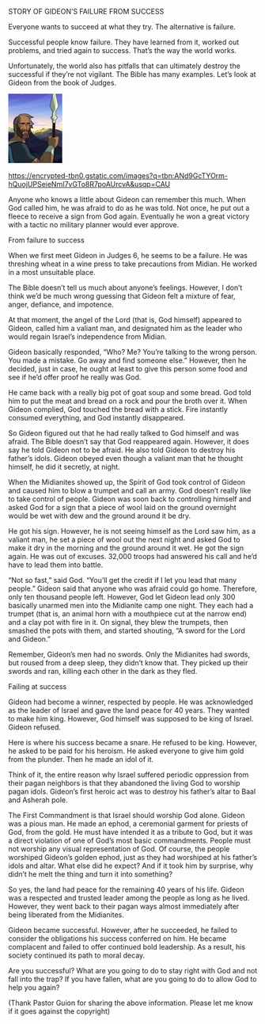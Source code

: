  STORY OF GIDEON’S FAILURE FROM SUCCESS

Everyone wants to succeed at what they try. The alternative is failure.

Successful people know failure. 
They have learned from it, worked out problems, and tried again to success. 
That’s the way the world works.

Unfortunately, the world also has pitfalls that can ultimately destroy the successful if they’re not vigilant. 
The Bible has many examples. Let’s look at Gideon from the book of Judges.

 ![GIDEON](https://github.com/ywangnccu/ywang/blob/main/images/GIDEON.jpg)

 https://encrypted-tbn0.gstatic.com/images?q=tbn:ANd9GcTYOrm-hQuojUPSeieNmI7vGTo8R7poAUrcvA&usqp=CAU

Anyone who knows a little about Gideon can remember this much. When God called him, he was afraid to do as he was told. 
Not once, he put out a fleece to receive a sign from God again. 
Eventually he won a great victory with a tactic no military planner would ever approve.

From failure to success

When we first meet Gideon in Judges 6, he seems to be a failure. 
He was threshing wheat in a wine press to take precautions from Midian. 
He worked in a most unsuitable place.

The Bible doesn’t tell us much about anyone’s feelings. 
However, I don’t think we’d be much wrong guessing that Gideon felt a mixture of fear, anger, defiance, and impotence.

At that moment, the angel of the Lord (that is, God himself) appeared to Gideon, 
called him a valiant man, and designated him as the leader who would regain Israel’s independence from Midian.

Gideon basically responded, “Who? Me? You’re talking to the wrong person. You made a mistake. Go away and find someone else.” 
However, then he decided, just in case, he ought at least to give this person some food and see if he’d offer proof he really was God.

He came back with a really big pot of goat soup and some bread. 
God told him to put the meat and bread on a rock and pour the broth over it. 
When Gideon complied, God touched the bread with a stick. 
Fire instantly consumed everything, and God instantly disappeared.

So Gideon figured out that he had really talked to God himself and was afraid. 
The Bible doesn’t say that God reappeared again. However, it does say he told Gideon not to be afraid. 
He also told Gideon to destroy his father’s idols. Gideon obeyed even though a valiant man that he thought himself, he did it secretly, at night.

When the Midianites showed up, the Spirit of God took control of Gideon and caused him to blow a trumpet and call an army. 
God doesn’t really like to take control of people. 
Gideon was soon back to controlling himself and asked God for a sign that a piece of wool laid on the ground overnight would be wet with dew and the ground around it be dry.

He got his sign. However, he is not seeing himself as the Lord saw him, as a valiant man, 
he set a piece of wool out the next night and asked God to make it dry in the morning and the ground around it wet. 
He got the sign again. He was out of excuses. 32,000 troops had answered his call and he’d have to lead them into battle.

“Not so fast,” said God. “You’ll get the credit if I let you lead that many people.” 
Gideon said that anyone who was afraid could go home. Therefore, only ten thousand people left. 
However, God let Gideon lead only 300 basically unarmed men into the Midianite camp one night. 
They each had a trumpet (that is, an animal horn with a mouthpiece cut at the narrow end) and a clay pot with fire in it. On signal, 
they blew the trumpets, then smashed the pots with them, and started shouting, “A sword for the Lord and Gideon.”

Remember, Gideon’s men had no swords. 
Only the Midianites had swords, but roused from a deep sleep, they didn’t know that. 
They picked up their swords and ran, killing each other in the dark as they fled.

Failing at success

Gideon had become a winner, respected by people. 
He was acknowledged as the leader of Israel and gave the land peace for 40 years. They wanted to make him king. 
However, God himself was supposed to be king of Israel. Gideon refused.

Here is where his success became a snare. He refused to be king.
However, he asked to be paid for his heroism. He asked everyone to give him gold from the plunder. 
Then he made an idol of it.

Think of it, the entire reason why Israel suffered periodic oppression from their pagan neighbors is that they abandoned the living God to worship pagan idols. 
Gideon’s first heroic act was to destroy his father’s altar to Baal and Asherah pole.

The First Commandment is that Israel should worship God alone. 
Gideon was a pious man. He made an ephod, a ceremonial garment for priests of God, from the gold. 
He must have intended it as a tribute to God, but it was a direct violation of one of God’s most basic commandments. 
People must not worship any visual representation of God. Of course, the people worshiped Gideon’s golden ephod, 
just as they had worshiped at his father’s idols and altar. What else did he expect? 
And if it took him by surprise, why didn’t he melt the thing and turn it into something?

So yes, the land had peace for the remaining 40 years of his life. 
Gideon was a respected and trusted leader among the people as long as he lived. 
However, they went back to their pagan ways almost immediately after being liberated from the Midianites.

Gideon became successful. However, after he succeeded, he failed to consider the obligations his success conferred on him.
He became complacent and failed to offer continued bold leadership. 
As a result, his society continued its path to moral decay.

Are you successful? What are you going to do to stay right with God and not fall into the trap? If you have fallen, 
what are you going to do to allow God to help you again?

(Thank Pastor Guion for sharing the above information. Please let me know if it goes against the copyright)
